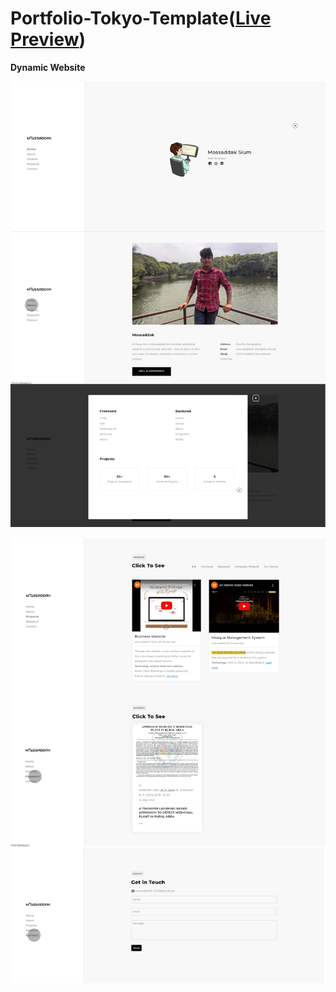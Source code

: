 # Portfolio-Tokyo-Template(<b><a href="https://mossaddakme.pythonanywhere.com/">Live Preview</a></b>)
<b>Dynamic Website</b>

![](1_preview.png)

![](2_preview.png)
